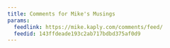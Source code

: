 ```yaml
---
title: Comments for Mike's Musings
params:
  feedlink: https://mike.kaply.com/comments/feed/
  feedid: 143ffdeade193c2ab717bdbd375af0d9
---
```

